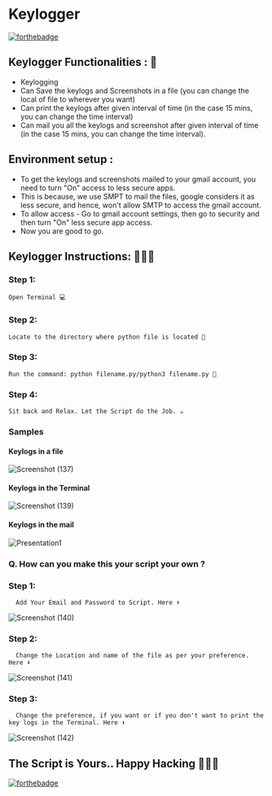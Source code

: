 # <b>Keylogger</b>

[![forthebadge](https://forthebadge.com/images/badges/made-with-python.svg)](https://forthebadge.com)

## Keylogger Functionalities : 🚀

- Keylogging
- Can Save the keylogs and Screenshots in a file (you can change the local of file to wherever you want)
- Can print the keylogs after given interval of time (in the case 15 mins, you can change the time interval)
- Can mail you all the keylogs and screenshot after given interval of time (in the case 15 mins, you can change the time interval).

## Environment setup :

- To get the keylogs and screenshots mailed to your gmail account, you need to turn "On" access to less secure apps.
- This is because, we use SMPT to mail the files, google considers it as less secure, and hence, won't allow SMTP to access the gmail account.
- To allow access - Go to gmail account settings, then go to security and then turn "On" less secure app access.
- Now you are good to go.

## Keylogger Instructions: 👨🏻‍💻

### Step 1:

    Open Terminal 💻

### Step 2:

    Locate to the directory where python file is located 📂

### Step 3:

    Run the command: python filename.py/python3 filename.py 🧐

### Step 4:

    Sit back and Relax. Let the Script do the Job. ☕

### Samples

#### Keylogs in a file

![Screenshot (137)](https://user-images.githubusercontent.com/55796944/90329880-de56c000-dfc5-11ea-84e7-92e641a044bd.jpg)

#### Keylogs in the Terminal

![Screenshot (139)](https://user-images.githubusercontent.com/55796944/90333608-dfe3b080-dfe4-11ea-994b-9209221819ae.jpg)

#### Keylogs in the mail

![Presentation1](https://user-images.githubusercontent.com/55796944/90333487-bece9000-dfe3-11ea-8117-10baa0145253.jpg)

### Q. How can you make this your script your own ?

### Step 1:

      Add Your Email and Password to Script. Here ⬇

![Screenshot (140)](https://user-images.githubusercontent.com/55796944/90333749-e292d580-dfe5-11ea-90f6-b87d0b0eb833.jpg)

### Step 2:

      Change the Location and name of the file as per your preference. Here ⬇

![Screenshot (141)](https://user-images.githubusercontent.com/55796944/90333822-93997000-dfe6-11ea-957f-03ac5befebd5.jpg)

### Step 3:

      Change the preference, if you want or if you don't want to print the key logs in the Terminal. Here ⬇

![Screenshot (142)](https://user-images.githubusercontent.com/55796944/90333875-04d92300-dfe7-11ea-9849-02a671598e6c.jpg)

## The Script is Yours.. Happy Hacking 👨🏻‍💻

[![forthebadge](https://forthebadge.com/images/badges/built-with-love.svg)](https://forthebadge.com)
